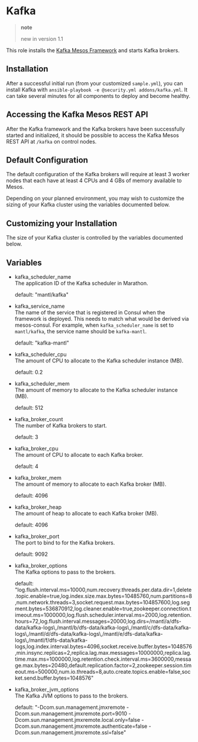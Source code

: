 # Kafka

> **note**
> 
> new in version 1.1

This role installs the [Kafka Mesos
Framework](https://github.com/mesos/kafka) and starts Kafka brokers.

## Installation

After a successful initial run (from your customized `sample.yml`), you
can install Kafka with `ansible-playbook -e @security.yml
addons/kafka.yml`. It can take several minutes for all components to
deploy and become healthy.

## Accessing the Kafka Mesos REST API

After the Kafka framework and the Kafka brokers have been successfully
started and initialized, it should be possible to access the Kafka Mesos
REST API at `/kafka` on control nodes.

## Default Configuration

The default configuration of the Kafka brokers will require at least 3
worker nodes that each have at least 4 CPUs and 4 GBs of memory
available to Mesos.

Depending on your planned environment, you may wish to customize the
sizing of your Kafka cluster using the variables documented below.

## Customizing your Installation

The size of your Kafka cluster is controlled by the variables documented
below.

## Variables

  - kafka\_scheduler\_name  
    The application ID of the Kafka scheduler in Marathon.
    
    default: "mantl/kafka"

  - kafka\_service\_name  
    The name of the service that is registered in Consul when the
    framework is deployed. This needs to match what would be derived via
    mesos-consul. For example, when `kafka_scheduler_name` is set to
    `mantl/kafka`, the service name should be `kafka-mantl`.
    
    default: "kafka-mantl"

  - kafka\_scheduler\_cpu  
    The amount of CPU to allocate to the Kafka scheduler instance (MB).
    
    default: 0.2

  - kafka\_scheduler\_mem  
    The amount of memory to allocate to the Kafka scheduler instance
    (MB).
    
    default: 512

  - kafka\_broker\_count  
    The number of Kafka brokers to start.
    
    default: 3

  - kafka\_broker\_cpu  
    The amount of CPU to allocate to each Kafka broker.
    
    default: 4

  - kafka\_broker\_mem  
    The amount of memory to allocate to each Kafka broker (MB).
    
    default: 4096

  - kafka\_broker\_heap  
    The amount of heap to allocate to each Kafka broker (MB).
    
    default: 4096

  - kafka\_broker\_port  
    The port to bind to for the Kafka brokers.
    
    default: 9092

  - kafka\_broker\_options  
    The Kafka options to pass to the brokers.
    
    default:
    "log.flush.interval.ms=10000,num.recovery.threads.per.data.dir=1,delete.topic.enable=true,log.index.size.max.bytes=10485760,num.partitions=8,num.network.threads=3,socket.request.max.bytes=104857600,log.segment.bytes=536870912,log.cleaner.enable=true,zookeeper.connection.timeout.ms=1000000,log.flush.scheduler.interval.ms=2000,log.retention.hours=72,log.flush.interval.messages=20000,log.dirs=/mantl/a/dfs-data/kafka-logs\\,/mantl/b/dfs-data/kafka-logs\\,/mantl/c/dfs-data/kafka-logs\\,/mantl/d/dfs-data/kafka-logs\\,/mantl/e/dfs-data/kafka-logs\\,/mantl/f/dfs-data/kafka-logs,log.index.interval.bytes=4096,socket.receive.buffer.bytes=1048576,min.insync.replicas=2,replica.lag.max.messages=10000000,replica.lag.time.max.ms=1000000,log.retention.check.interval.ms=3600000,message.max.bytes=20480,default.replication.factor=2,zookeeper.session.timeout.ms=500000,num.io.threads=8,auto.create.topics.enable=false,socket.send.buffer.bytes=1048576"

  - kafka\_broker\_jvm\_options  
    The Kafka JVM options to pass to the brokers.
    
    default: "-Dcom.sun.management.jmxremote
    -Dcom.sun.management.jmxremote.port=9010
    -Dcom.sun.management.jmxremote.local.only=false
    -Dcom.sun.management.jmxremote.authenticate=false
    -Dcom.sun.management.jmxremote.ssl=false"

